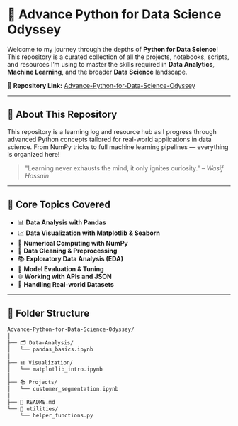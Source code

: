 # 🚀 Advance Python for Data Science Odyssey

Welcome to my journey through the depths of **Python for Data Science**! This repository is a curated collection of all the projects, notebooks, scripts, and resources I’m using to master the skills required in **Data Analytics**, **Machine Learning**, and the broader **Data Science** landscape.

📍 **Repository Link:** [Advance-Python-for-Data-Science-Odyssey](https://github.com/wasif-h/Advance-Python-for-Data-Science-Odyssey)

---

## 📘 About This Repository

This repository is a learning log and resource hub as I progress through advanced Python concepts tailored for real-world applications in data science. From NumPy tricks to full machine learning pipelines — everything is organized here!

> "Learning never exhausts the mind, it only ignites curiosity." – *Wasif Hossain*

---

## 🧠 Core Topics Covered

- 📊 **Data Analysis with Pandas**
- 📈 **Data Visualization with Matplotlib & Seaborn**
- 🧮 **Numerical Computing with NumPy**
- 🧼 **Data Cleaning & Preprocessing**
- 📚 **Exploratory Data Analysis (EDA)**
- 🧠 **Model Evaluation & Tuning**
- 🌐 **Working with APIs and JSON**
- 🧾 **Handling Real-world Datasets**

---

## 📂 Folder Structure

```bash
Advance-Python-for-Data-Science-Odyssey/
│
├── 🗂️ Data-Analysis/
│   └── pandas_basics.ipynb
│
├── 📊 Visualization/
│   └── matplotlib_intro.ipynb
│
├── 📚 Projects/
│   └── customer_segmentation.ipynb
│
├── 📄 README.md
└── 🧪 utilities/
    └── helper_functions.py
